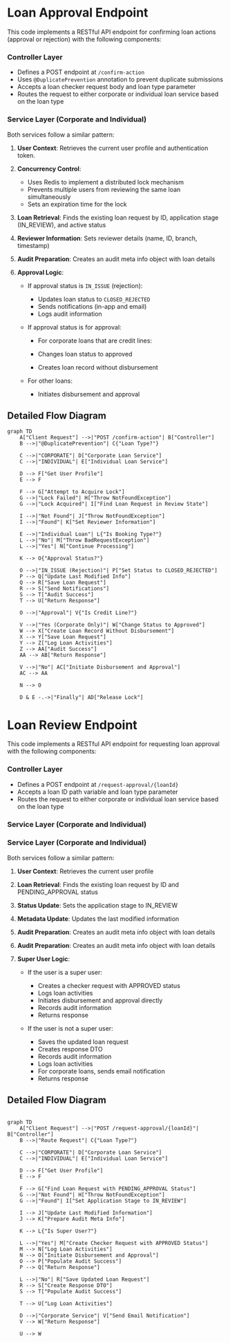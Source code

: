 # Loan Approval Endpoint

This code implements a RESTful API endpoint for confirming loan actions (approval or rejection) with the following components:

### Controller Layer

- Defines a POST endpoint at `/confirm-action`
- Uses `@DuplicatePrevention` annotation to prevent duplicate submissions
- Accepts a loan checker request body and loan type parameter
- Routes the request to either corporate or individual loan service based on the loan type

### Service Layer (Corporate and Individual)

Both services follow a similar pattern:

1. **User Context**: Retrieves the current user profile and authentication token.
2. **Concurrency Control**:
   - Uses Redis to implement a distributed lock mechanism
   - Prevents multiple users from reviewing the same loan simultaneously
   - Sets an expiration time for the lock
3. **Loan Retrieval**: Finds the existing loan request by ID, application stage (IN_REVIEW), and active status
4. **Reviewer Information**: Sets reviewer details (name, ID, branch, timestamp)
5. **Audit Preparation**: Creates an audit meta info object with loan details
6. **Approval Logic**:

   - If approval status is `IN_ISSUE` (rejection):

     - Updates loan status to `CLOSED_REJECTED`
     - Sends notifications (in-app and email)
     - Logs audit information

   - If approval status is for approval:

     - For corporate loans that are credit lines:

     - Changes loan status to approved
     - Creates loan record without disbursement

   - For other loans:
     - Initiates disbursement and approval

## Detailed Flow Diagram

```mermaid
graph TD
    A["Client Request"] -->|"POST /confirm-action"| B["Controller"]
    B -->|"@DuplicatePrevention"| C{"Loan Type?"}

    C -->|"CORPORATE"| D["Corporate Loan Service"]
    C -->|"INDIVIDUAL"| E["Individual Loan Service"]

    D --> F["Get User Profile"]
    E --> F

    F --> G["Attempt to Acquire Lock"]
    G -->|"Lock Failed"| H["Throw NotFoundException"]
    G -->|"Lock Acquired"| I["Find Loan Request in Review State"]

    I -->|"Not Found"| J["Throw NotFoundException"]
    I -->|"Found"| K["Set Reviewer Information"]

    E -->|"Individual Loan"| L{"Is Booking Type?"}
    L -->|"No"| M["Throw BadRequestException"]
    L -->|"Yes"| N["Continue Processing"]

    K --> O{"Approval Status?"}

    O -->|"IN_ISSUE (Rejection)"| P["Set Status to CLOSED_REJECTED"]
    P --> Q["Update Last Modified Info"]
    Q --> R["Save Loan Request"]
    R --> S["Send Notifications"]
    S --> T["Audit Success"]
    T --> U["Return Response"]

    O -->|"Approval"| V{"Is Credit Line?"}

    V -->|"Yes (Corporate Only)"| W["Change Status to Approved"]
    W --> X["Create Loan Record Without Disbursement"]
    X --> Y["Save Loan Request"]
    Y --> Z["Log Loan Activities"]
    Z --> AA["Audit Success"]
    AA --> AB["Return Response"]

    V -->|"No"| AC["Initiate Disbursement and Approval"]
    AC --> AA

    N --> O

    D & E -.->|"Finally"| AD["Release Lock"]
```

# Loan Review Endpoint

This code implements a RESTful API endpoint for requesting loan approval with the following components:

### Controller Layer

- Defines a POST endpoint at `/request-approval/{loanId}`
- Accepts a loan ID path variable and loan type parameter
- Routes the request to either corporate or individual loan service based on the loan type

### Service Layer (Corporate and Individual)

### Service Layer (Corporate and Individual)

Both services follow a similar pattern:

1. **User Context**: Retrieves the current user profile
2. **Loan Retrieval**: Finds the existing loan request by ID and PENDING_APPROVAL status
3. **Status Update**: Sets the application stage to IN_REVIEW
4. **Metadata Update**: Updates the last modified information
5. **Audit Preparation**: Creates an audit meta info object with loan details
6. **Audit Preparation**: Creates an audit meta info object with loan details
7. **Super User Logic**:

   - If the user is a super user:

     - Creates a checker request with APPROVED status
     - Logs loan activities
     - Initiates disbursement and approval directly
     - Records audit information
     - Returns response

   - If the user is not a super user:

     - Saves the updated loan request
     - Creates response DTO
     - Records audit information
     - Logs loan activities
     - For corporate loans, sends email notification
     - Returns response

## Detailed Flow Diagram

```mermaid

graph TD
    A["Client Request"] -->|"POST /request-approval/{loanId}"| B["Controller"]
    B -->|"Route Request"| C{"Loan Type?"}

    C -->|"CORPORATE"| D["Corporate Loan Service"]
    C -->|"INDIVIDUAL"| E["Individual Loan Service"]

    D --> F["Get User Profile"]
    E --> F

    F --> G["Find Loan Request with PENDING_APPROVAL Status"]
    G -->|"Not Found"| H["Throw NotFoundException"]
    G -->|"Found"| I["Set Application Stage to IN_REVIEW"]

    I --> J["Update Last Modified Information"]
    J --> K["Prepare Audit Meta Info"]

    K --> L{"Is Super User?"}

    L -->|"Yes"| M["Create Checker Request with APPROVED Status"]
    M --> N["Log Loan Activities"]
    N --> O["Initiate Disbursement and Approval"]
    O --> P["Populate Audit Success"]
    P --> Q["Return Response"]

    L -->|"No"| R["Save Updated Loan Request"]
    R --> S["Create Response DTO"]
    S --> T["Populate Audit Success"]

    T --> U["Log Loan Activities"]

    D -->|"Corporate Service"| V["Send Email Notification"]
    V --> W["Return Response"]

    U --> W
```
